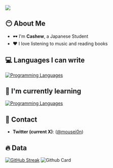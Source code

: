 ![](https://komarev.com/ghpvc/?username=mousei0n) 

## 😶 About Me
- 🕶 I'm **Cashew**, a Japanese Student
- ❤ I love listening to music and reading books

## 💻 Languages I can write
[![Programming Languages](https://skillicons.dev/icons?i=html,css,js,go,dart)](https://skillicons.dev)

## 🫥 I'm currently learning
[![Programming Languages](https://skillicons.dev/icons?i=ts,cpp,next,flutter)](https://skillicons.dev)

## 🤝 Contact
- **Twitter (current X)**: ([@mousei0n](https://x.com/intent/follow?screen_name=mousei0n))

## 🔥 Data
[![GitHub Streak](https://streak-stats.demolab.com?user=mousei0n&theme=tokyonight)](https://git.io/streak-stats)
![Github Card](http://github-profile-summary-cards.vercel.app/api/cards/profile-details?username=mousei0n&theme=tokyonight)

